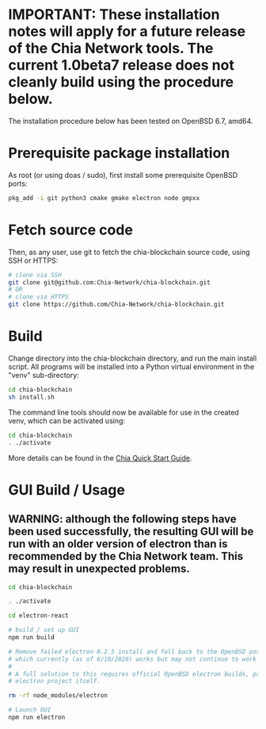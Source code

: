 # IMPORTANT: These installation notes will apply for a future release of the Chia Network tools. The current 1.0beta7 release does not cleanly build using the procedure below.

The installation procedure below has been tested on OpenBSD 6.7, amd64.

# Prerequisite package installation

As root (or using doas / sudo), first install some prerequisite OpenBSD ports:

```bash
pkg_add -i git python3 cmake gmake electron node gmpxx
```

# Fetch source code

Then, as any user, use git to fetch the chia-blockchain source code, using SSH or HTTPS:

```bash
# clone via SSH
git clone git@github.com:Chia-Network/chia-blockchain.git
# OR
# clone via HTTPS
git clone https://github.com/Chia-Network/chia-blockchain.git
```

# Build
Change directory into the chia-blockchain directory, and run the main install script. All programs will be installed into a Python virtual environment in the "venv" sub-directory:

```bash
cd chia-blockchain
sh install.sh
```

The command line tools should now be available for use in the created venv, which can be activated using:

```bash
cd chia-blockchain
. ./activate
```

More details can be found in the [Chia Quick Start Guide](https://github.com/Chia-Network/chia-blockchain/wiki/Quick-Start-Guide).

# GUI Build / Usage

## WARNING: although the following steps have been used successfully, the resulting GUI will be run with an older version of electron than is recommended by the Chia Network team. This may result in unexpected problems.

```bash
cd chia-blockchain

. ./activate

cd electron-react

# build / set up GUI
npm run build

# Remove failed electron 8.2.5 install and fall back to the OpenBSD ports tree 8.2.0 electron,
# which currently (as of 6/10/2020) works but may not continue to work in the future.
#
# A full solution to this requires official OpenBSD electron builds, provided by the
# electron project itself.

rm -rf node_modules/electron

# Launch GUI
npm run electron
```